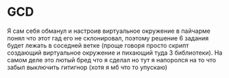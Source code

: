 # GCD
Я сам себя обманул и настроив виртуальное окружение в пайчарме понял что этот гад его не склонировал, поэтому решение 6 задания будет лежать в соседней ветке (проще говоря просто скрипт создающий виртуальное окружение и пихающий туда 3 библиотеки).
На самом деле это лютый бред что я сделал но тут я напоролся на то что забыл выключить гитигнор (хотя я мб что то упускаю)
